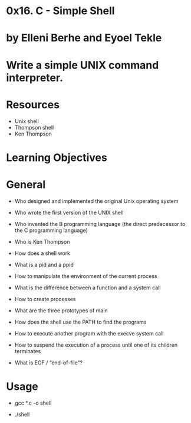 # 0x16. C - Simple Shell

# by Elleni Berhe and Eyoel Tekle

# Write a simple UNIX command interpreter.

# Resources

- Unix shell
- Thompson shell
- Ken Thompson

# Learning Objectives

# General
- Who designed and implemented the original Unix operating system

- Who wrote the first version of the UNIX shell

- Who invented the B programming language (the direct predecessor to the C programming language)

- Who is Ken Thompson

- How does a shell work

- What is a pid and a ppid

- How to manipulate the environment of the current process

- What is the difference between a function and a system call

- How to create processes

- What are the three prototypes of main

- How does the shell use the PATH to find the programs

- How to execute another program with the execve system call

- How to suspend the execution of a process until one of its children terminates

- What is EOF / “end-of-file”?

# Usage

- gcc *.c -o shell

- ./shell

